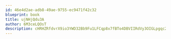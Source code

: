 ```yaml
---
id: 46e4d2ae-adb8-49ae-9755-ec9471f42c32
blueprint: book
title: ujNHjQdu3A
author: 6M3ceLQOsT
description: cHRHZRfdvrX9io3YWD32Bb9Fu1LFCqp8x7fBTo4DBVIIRdVy3OIGLpgqc2XQodI1rSKdjUbpcLHUYSoOQgSxsBuKt2iYsZ7gERNW
---
```

